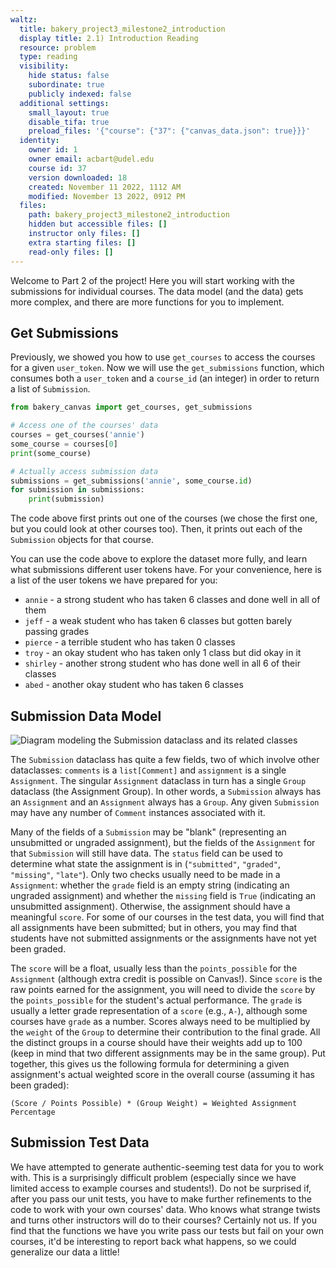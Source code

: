 ```yaml
---
waltz:
  title: bakery_project3_milestone2_introduction
  display title: 2.1) Introduction Reading
  resource: problem
  type: reading
  visibility:
    hide status: false
    subordinate: true
    publicly indexed: false
  additional settings:
    small_layout: true
    disable_tifa: true
    preload_files: '{"course": {"37": {"canvas_data.json": true}}}'
  identity:
    owner id: 1
    owner email: acbart@udel.edu
    course id: 37
    version downloaded: 18
    created: November 11 2022, 1112 AM
    modified: November 13 2022, 0912 PM
  files:
    path: bakery_project3_milestone2_introduction
    hidden but accessible files: []
    instructor only files: []
    extra starting files: []
    read-only files: []
---
```

Welcome to Part 2 of the project! Here you will start working with the submissions for individual courses. The data model (and the data) gets more complex, and there are more functions for you to implement.

## Get Submissions

Previously, we showed you how to use `get_courses` to access the courses for a given `user_token`. Now we will use the `get_submissions` function, which consumes both a `user_token` and a `course_id` (an integer) in order to return a list of `Submission`.

```python try-get-submissions
from bakery_canvas import get_courses, get_submissions

# Access one of the courses' data
courses = get_courses('annie')
some_course = courses[0]
print(some_course)

# Actually access submission data
submissions = get_submissions('annie', some_course.id)
for submission in submissions:
    print(submission)
```

The code above first prints out one of the courses (we chose the first one, but you could look at other courses too). Then, it prints out each of the `Submission` objects for that course.

You can use the code above to explore the dataset more fully, and learn what submissions different user tokens have. For your convenience, here is a list of the user tokens we have prepared for you:

* `annie` - a strong student who has taken 6 classes and done well in all of them
* `jeff` - a weak student who has taken 6 classes but gotten barely passing grades
* `pierce` - a terrible student who has taken 0 classes
* `troy` - an okay student who has taken only 1 class but did okay in it
* `shirley` - another strong student who has done well in all 6 of their classes
* `abed` - another okay student who has taken 6 classes

## Submission Data Model

![Diagram modeling the Submission dataclass and its related classes](submission_diagram.png)

The `Submission` dataclass has quite a few fields, two of which involve other dataclasses: `comments` is a `list[Comment]` and `assignment` is a single `Assignment`. The singular `Assignment` dataclass in turn has a single `Group` dataclass (the Assignment Group). In other words, a `Submission` always has an `Assignment` and an `Assignment` always has a `Group`. Any given `Submission` may have any number of `Comment` instances associated with it.

Many of the fields of a `Submission` may be "blank" (representing an unsubmitted or ungraded assignment), but the fields of the `Assignment` for that `Submission` will still have data. The `status` field can be used to determine what state the assignment is in (`"submitted"`, `"graded"`, `"missing"`, `"late"`). Only two checks usually need to be made in a `Assignment`: whether the `grade` field is an empty string (indicating an ungraded assignment) and whether the `missing` field is `True` (indicating an unsubmitted assignment). Otherwise, the assignment should have a meaningful `score`. For some of our courses in the test data, you will find that all assignments have been submitted; but in others, you may find that students have not submitted assignments or the assignments have not yet been graded.

The `score` will be a float, usually less than the `points_possible` for the `Assignment` (although extra credit is possible on Canvas!). Since `score` is the raw points earned for the assignment, you will need to divide the `score` by the `points_possible` for the student's actual performance. The `grade` is usually a letter grade representation of a `score` (e.g., `A-`), although some courses have `grade` as a number. Scores always need to be multiplied by the `weight` of the `Group` to determine their contribution to the final grade. All the distinct groups in a course should have their weights add up to 100 (keep in mind that two different assignments may be in the same group). Put together, this gives us the following formula for determining a given assignment's actual weighted score in the overall course (assuming it has been graded):

```
(Score / Points Possible) * (Group Weight) = Weighted Assignment Percentage
```

<!-- A number of fields in the data are strings representing dates/times (e.g., `submitted_at`, `graded_at`). The documentation mentions that they are in "ISO format" (when not blank), which is an international standard format for writing dates. We will wait until Part 3 to work with that data more closely.-->

## Submission Test Data

We have attempted to generate authentic-seeming test data for you to work with. This is a surprisingly difficult problem (especially since we have limited access to example courses and students!). Do not be surprised if, after you pass our unit tests, you have to make further refinements to the code to work with your own courses' data. Who knows what strange twists and turns other instructors will do to their courses? Certainly not us. If you find that the functions we have you write pass our tests but fail on your own courses, it'd be interesting to report back what happens, so we could generalize our data a little!